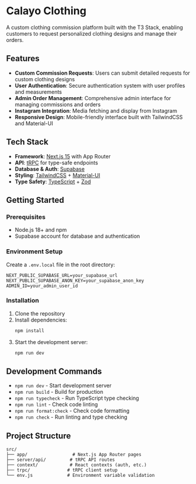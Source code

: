 # Calayo Clothing

A custom clothing commission platform built with the T3 Stack, enabling customers to request personalized clothing designs and manage their orders.

## Features

- **Custom Commission Requests**: Users can submit detailed requests for custom clothing designs
- **User Authentication**: Secure authentication system with user profiles and measurements
- **Admin Order Management**: Comprehensive admin interface for managing commissions and orders
- **Instagram Integration**: Media fetching and display from Instagram
- **Responsive Design**: Mobile-friendly interface built with TailwindCSS and Material-UI

## Tech Stack

- **Framework**: [Next.js 15](https://nextjs.org) with App Router
- **API**: [tRPC](https://trpc.io) for type-safe endpoints
- **Database & Auth**: [Supabase](https://supabase.com)
- **Styling**: [TailwindCSS](https://tailwindcss.com) + [Material-UI](https://mui.com)
- **Type Safety**: [TypeScript](https://typescriptlang.org) + [Zod](https://zod.dev)

## Getting Started

### Prerequisites

- Node.js 18+ and npm
- Supabase account for database and authentication

### Environment Setup

Create a `.env.local` file in the root directory:

```env
NEXT_PUBLIC_SUPABASE_URL=your_supabase_url
NEXT_PUBLIC_SUPABASE_ANON_KEY=your_supabase_anon_key
ADMIN_ID=your_admin_user_id
```

### Installation

1. Clone the repository
2. Install dependencies:
   ```bash
   npm install
   ```
3. Start the development server:
   ```bash
   npm run dev
   ```

## Development Commands

- `npm run dev` - Start development server
- `npm run build` - Build for production
- `npm run typecheck` - Run TypeScript type checking
- `npm run lint` - Check code linting
- `npm run format:check` - Check code formatting
- `npm run check` - Run linting and type checking

## Project Structure

```
src/
├── app/                 # Next.js App Router pages
├── server/api/         # tRPC API routes
├── context/            # React contexts (auth, etc.)
├── trpc/              # tRPC client setup
└── env.js             # Environment variable validation
```
